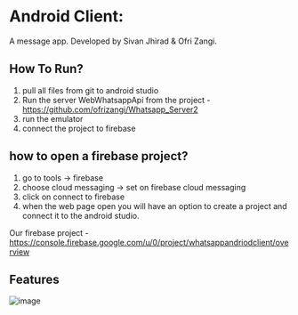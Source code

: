 # Android Client:

A message app.
Developed by Sivan Jhirad & Ofri Zangi.

## How To Run?
1. pull all files from git to android studio 
2. Run the server WebWhatsappApi from the project - https://github.com/ofrizangi/Whatsapp_Server2
3. run the emulator
4. connect the project to firebase

## how to open a firebase project?
1. go to tools -> firebase
2. choose cloud messaging -> set on firebase cloud messaging
3. click on connect to firebase
4. when the web page open you will have an option to create a project and connect it to the android studio.

Our firebase project - https://console.firebase.google.com/u/0/project/whatsappandriodclient/overview


## Features
![image](https://user-images.githubusercontent.com/88827751/174685713-f2a08b49-5801-456b-bd6e-f29999f1232c.png)

